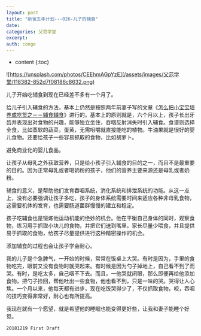 ```yaml
---
layout: post
title: "新爸五年计划---026-儿子的辅食"
date:
categories: 父范学堂
excerpt:
auth: conge
---
```

* content
{:toc}

![https://unsplash.com/photos/CEEhmAGpYzE](/assets/images/父范学堂/118382-852d7f08186c8632.png)

儿子开始吃辅食到现在已经差不多有一个月了。

给儿子引入辅食的方法，基本上仍然是按照两年前妻子写的文章《[怎么把小宝宝培养成吃货之－－辅食辅食](http://www.jianshu.com/p/b79139b61745)》进行的。基本上的原则就是，六个月以上，孩子长出牙齿并表现出对食物的兴趣，能够独立坐住，吞咽反射消失时引入辅食。食谱则选择全食，比如蒸软的蔬菜，蛋黄，无需咀嚼就直接能吃的植物。牛油果就是很好的婴儿食物。还要给孩子一些容易抓取的食物，比如胡萝卜。

避免商业化的婴儿食品。

让孩子从母乳之外获取营养，只是给小孩子引入辅食的目的之一，而且不是最重要的目的。因为正常母乳或者喝奶粉的孩子，他们的营养主要来源还是母乳或者奶粉。

辅食的意义，是帮助他们发育吞咽系统，消化系统和排泄系统的功能。从这一点上，没有必要强调让孩子多吃，孩子的身体系统需要时间来适应各种非母乳食物，这需要机体的发育，也需要肠道菌群慢慢的建立和稳定。

孩子吃辅食也是锻炼他运动机能的绝妙的机会。他在平衡自己身体的同时，观察食物，练习用手抓取小块儿的食物，并把它们送到嘴里。家长尽量少喂食，并且提供易于抓取的食物，给孩子尽量提供进行这种精密操作的机会。

添加辅食的过程也会让孩子学会耐心。

我的儿子是个急脾气，一开始的时候，常常在饭桌上大哭。有时是因为，手里的食物吃完，眼前又没有食物时就哭起来。有时候是因为勺子掉地上，自己看不到了而哭。有时，是吃太多，自己咽不下去。而且，一他哭就闭眼，那么即便再给他添加食物，把勺子捡回，帮他吐出一些食物，他也看不到，只是一味的哭。哭得让人心焦。一个月以来，他每天都有进步，现在吃饭哭得少了，不仅抓取食物，咬，吞咽的技巧变得非常好，耐心也有所提高。

我现在就有一个愿望，就是希望他的睡眠也能变得更好些，让我和妻子能睡个好觉。

```
20181219 First Draft
```

